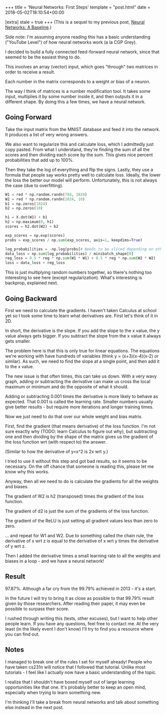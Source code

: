 +++
title = 'Neural Networks: First Steps'
template = "post.html"
date = 2018-05-02T18:10:54+00:00

[extra]
stale = true
+++
(This is a sequel to my previous post, [Neural Networks: A Baseline](https://nikhiljha.com/2018/01/09/Neural-Networks-A-Baseline/).)

Side note: I'm assuming anyone reading this has a basic understanding ("YouTube Level") of how neural networks work (a la CGP Grey).

I decided to build a fully connected feed-forward neural network, since that seemed to be the easiest thing to do.

This involves an array (vector) input, which goes "through" two matrices in order to receive a result.

Each number in the matrix corresponds to a weight or bias of a neuron. 

The way I think of matrices is a number modification tool. It takes some input, multiplies it by some number inside it, and then outputs it in a different shape. By doing this a few times, we have a neural network.

## Going Forward

Take the input matrix from the MNIST database and feed it into the network. It produces a list of very wrong answers.

We also want to regularize this and calculate loss, which I admittedly just copy pasted. From what I understand, they're finding the sum of all the scores and then dividing each score by the sum. This gives nice percent probabilities that add up to 100%.

Then they take the log of everything and flip the signs. Lastly, they use a formula that people say works pretty well to calculate loss. Ideally, the lower the loss the better our model will perform. Unfortunately, this is not always the case (due to overfitting).

```python
W1 = red * np.random.randn(784, 1024)
W2 = red * np.random.randn(1024, 10)
b1 = np.zeros(1024)
b2 = np.zeros(10)

h1 = X.dot(W1) + b1
h2 = np.maximum(0, h1)
scores = h2.dot(W2) + b2

exp_scores = np.exp(scores)
probs = exp_scores / np.sum(exp_scores, axis=1, keepdims=True)

log_probabilities = -np.log(probs[# Needs to be sliced depending on other code.])
data_loss = np.sum(log_probabilities) / minibatch_shape[0]
reg_loss = 0.5 * reg * np.sum(W1 * W1) + 0.5 * reg * np.sum(W2 * W2)
loss = data_loss + reg_loss
```

This is just multiplying random numbers together, so there's nothing too interesting to see here (except regularization). What's interesting is backprop, explained next.

## Going Backward

First we need to calculate the gradients. I haven't taken Calculus at school yet so I took some time to learn what derivatives are. First let's think of it in 2D.

In short, the derivative is the slope. If you add the slope to the x value, the y value always gets bigger. If you subtract the slope from the x value it always gets smaller.

The problem here is that this is only true for linear equations. The equations we're working with have hundreds of variables (think y = (x+3)(x-4)(x-2) or similar). As such, we need to find the slope at a single point, and then add it to the x value.

The new issue is that often times, this can take us down. With a very wavy graph, adding or subtracting the derivative can make us cross the local maximum or minimum and do the opposite of what it should.

Adding or subtracting 0.001 times the derivative is more likely to behave as expected. That 0.001 is called the learning rate. Smaller numbers usually give better results - but require more iterations and longer training times.

Now we just need to do that over our whole weight and bias matrix.

First, find the gradient (that means derivative) of the loss function. I'm not sure exactly why (TODO: learn Calculus to figure out why), but subtracting one and then dividing by the shape of the matrix gives us the gradient of the loss function wrt (with respect to) the answer. 

(Similar to how the derivative of y=x^2 is 2x wrt y.)

I tried to use it without this step and got bad results, so it seems to be necessary. On the off chance that someone is reading this, please let me know why this works.

Anyway, then all we need to do is calculate the gradients for all the weights and biases.

The gradient of W2 is h2 (transposed) times the gradient of the loss function. 

The gradient of d2 is just the sum of the gradients of the loss function.

The gradient of the ReLU is just setting all gradient values less than zero to zero.

... and repeat for W1 and W2. Due to something called the chain rule, the derivative of x wrt z is equal to the derivative of x wrt y times the derivative of y wrt z.

Then I added the derivative times a small learning rate to all the weights and biases in a loop - and we have a neural network!

## Result

97.87%. Although a far cry from the 99.79% achieved in 2013 - it's a start.

In the future I will try to bring it as close as possible to that 99.79% result given by those researchers. After reading their paper, it may even be possible to surpass their score.

I rushed through writing this (tests, other excuses), but I want to help other people learn. If you have any questions, feel free to contact me. At the very least (in the likely event I don't know) I'll try to find you a resource where you can find out.

## Notes

I managed to break one of the rules I set for myself already! People who have taken cs231n will notice that I followed that tutorial. Unlike most tutorials - I feel like I actually now have a basic understanding of the topic.

I realize that I shouldn't have boxed myself out of large learning opportunities like that one. It's probably better to keep an open mind, especially when trying to learn something new.

I'm thinking I'll take a break from neural networks and talk about something else instead in the next post.
